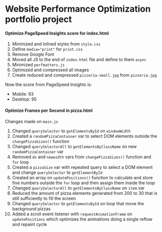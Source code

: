 # Website Performance Optimization portfolio project
#### Optimize PageSpeed Insights score for index.html
1. Minimized and inlined styles from `style.css`
2. Define `media="print"` for `print.css`
3. Remove Google Font
4. Moved all JS to the end of `index.html` file and define to them `async`
5. Minimized `perfmatters.js`
6. Optimized and compressed all images
7. Create reduced and compressed `pizzeria-small.jpg` from `pizzeria.jpg`

Now the score from PageSpeed Insights is:
- Mobile: 93
- Desktop: 95

#### Optimize Frames per Second in pizza.html
Changes made on `main.js`
1. Changed `querySelector` to `getElementsById` on `windowWidth`
2. Created a `randomPizzaContainer` var to select DOM elements outside the `changePizzaSizes()` function
3. Changed `querySelectorAll` to `getElementsByClassName` on new `randomPizzaContainer` var
4. Removed `dx` and `newwidth` vars from `changePizzaSizes()` function and `for` loop
5. Created a `pizzaSize` var with repeated query to select a DOM element and change `querySelector` to `getElementById`
6. Created an array on `updatePositions()` function to calculate and store five numbers outside the `for` loop and then assign them inside the loop
7. Changed `querySelectorAll` to `getElementsByClassName` on `item` var
8. Reduced the amount of pizza elements generated from 200 to 30 that is still sufficiently to fill the screen
9. Changed `querySelector` to `getElementsById` on loop that move the background pizzas
10. Added a scroll event listener with `requestAnimationFrame` on `updatePositions` which optimizes the animations doing a single reflow and repaint cycle